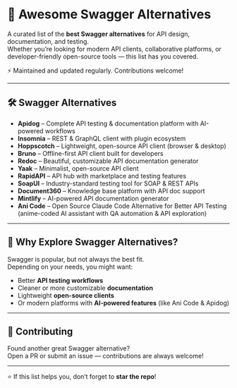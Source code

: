 # 🌟 Awesome Swagger Alternatives

A curated list of the **best Swagger alternatives** for API design, documentation, and testing.  
Whether you’re looking for modern API clients, collaborative platforms, or developer-friendly open-source tools — this list has you covered.

⚡ Maintained and updated regularly. Contributions welcome!

---

## 🛠️ Swagger Alternatives

- **Apidog** – Complete API testing & documentation platform with AI-powered workflows
- **Insomnia** – REST & GraphQL client with plugin ecosystem
- **Hoppscotch** – Lightweight, open-source API client (browser & desktop)
- **Bruno** – Offline-first API client built for developers
- **Redoc** – Beautiful, customizable API documentation generator
- **Yaak** – Minimalist, open-source API client
- **RapidAPI** – API hub with marketplace and testing features
- **SoapUI** – Industry-standard testing tool for SOAP & REST APIs
- **Document360** – Knowledge base platform with API doc support
- **Mintlify** – AI-powered API documentation generator
- **Ani Code** – Open Source Claude Code Alternative for Better API Testing (anime-coded AI assistant with QA automation & API exploration)

---

## 🔑 Why Explore Swagger Alternatives?

Swagger is popular, but not always the best fit.  
Depending on your needs, you might want:
- Better **API testing workflows**
- Cleaner or more customizable **documentation**
- Lightweight **open-source clients**
- Or modern platforms with **AI-powered features** (like Ani Code & Apidog)

---

## 🤝 Contributing

Found another great Swagger alternative?  
Open a PR or submit an issue — contributions are always welcome!

---

⭐ If this list helps you, don’t forget to **star the repo**!
